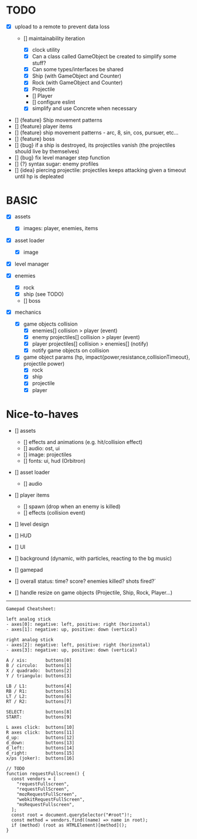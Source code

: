 # TODO

- [x] upload to a remote to prevent data loss

  - [] maintainability iteration

    - [x] clock utility
    - [x] Can a class called GameObject be created to simplify some stuff?
    - [x] Can some types/interfaces be shared
    - [x] Ship (with GameObject and Counter)
    - [x] Rock (with GameObject and Counter)
    - [x] Projectile
    - [] Player
    - [] configure eslint
    - [x] simplify and use Concrete when necessary

- [] {feature} Ship movement patterns
- [] {feature} player items
- [] {feature} ship movement patterns - arc, 8, sin, cos, pursuer, etc...
- [] {feature} boss
- [] {bug} if a ship is destroyed, its projectiles vanish (the projectiles should live by themselves)
- [] {bug} fix level manager step function
- [] {?} syntax sugar: enemy profiles
- [] {idea} piercing projectile: projectiles keeps attacking given a timeout until hp is depleated

# BASIC

- [x] assets
  - [x] images: player, enemies, items
- [x] asset loader
  - [x] image
- [x] level manager
- [x] enemies
  - [x] rock
  - [x] ship (see TODO)
  - [] boss
- [x] mechanics

  - [x] game objects collision
    - [x] enemies[] collision > player (event)
    - [x] enemy projectiles[] collision > player (event)
    - [x] player projectiles[] collision > enemies[] (notify)
    - [x] notify game objects on collision
  - [x] game object params (hp, impact{power,resistance,collisionTimeout}, projectile power)
    - [x] rock
    - [x] ship
    - [x] projectile
    - [x] player

# Nice-to-haves

- [] assets

  - [] effects and animations (e.g. hit/collision effect)
  - [] audio: ost, ui
  - [] image: projectiles
  - [] fonts: ui, hud (Orbitron)

- [] asset loader

  - [] audio

- [] player items
  - [] spawn (drop when an enemy is killed)
  - [] effects (collision event)
- [] level design
- [] HUD
- [] UI
- [] background (dynamic, with particles, reacting to the bg music)
- [] gamepad
- [] overall status: time? score? enemies killed? shots fired?`
- [] handle resize on game objects (Projectile, Ship, Rock, Player...)

---

```
Gamepad Cheatsheet:

left analog stick
- axes[0]: negative: left, positive: right (horizontal)
- axes[1]: negative: up, positive: down (vertical)

right analog stick
- axes[2]: negative: left, positive: right (horizontal)
- axes[3]: negative: up, positive: down (vertical)

A / xis:       buttons[0]
B / circulo:   buttons[1]
X / quadrado:  buttons[2]
Y / triangulo: buttons[3]

LB / L1:       buttons[4]
RB / R1:       buttons[5]
LT / L2:       buttons[6]
RT / R2:       buttons[7]

SELECT:        buttons[8]
START:         buttons[9]

L axes click:  buttons[10]
R axes click:  buttons[11]
d_up:          buttons[12]
d_down:        buttons[13]
d_left:        buttons[14]
d_right:       buttons[15]
x/ps (joker):  buttons[16]
```

```
// TODO
function requestFullscreen() {
  const vendors = [
    "requestFullscreen",
    "requestFullScreen",
    "mozRequestFullScreen",
    "webkitRequestFullScreen",
    "msRequestFullscreen",
  ];
  const root = document.querySelector("#root")!;
  const method = vendors.find((name) => name in root);
  if (method) (root as HTMLElement)[method]();
}

```
